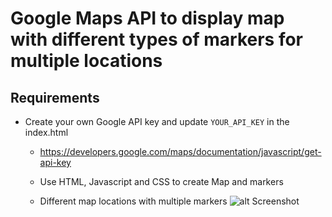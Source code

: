 # Google Maps API to display map with different types of markers for multiple locations

## Requirements
- Create your own Google API key and update `YOUR_API_KEY` in the index.html
    - https://developers.google.com/maps/documentation/javascript/get-api-key

    - Use HTML, Javascript and CSS to create Map and markers

    - Different map locations with multiple markers
    ![alt Screenshot](https://github.com/manjeetk/google-api-maps-markers/blob/main/images/GoogleMapsAPIMarkers.png=250x250)
